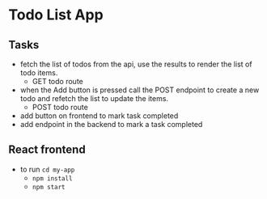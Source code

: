 # Todo List App

## Tasks
- fetch the list of todos from the api, use the results to render the list of todo items.
    - GET todo route
- when the Add button is pressed call the POST endpoint to create a new todo and refetch the list to update the items.
    - POST todo route
- add button on frontend to mark task completed
- add endpoint in the backend to mark a task completed

## React frontend
- to run `cd my-app`
    - `npm install`
    - `npm start`